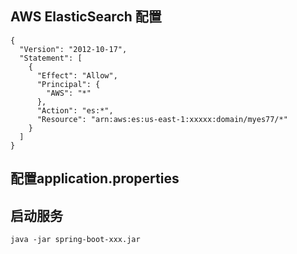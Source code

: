## AWS ElasticSearch 配置
```
{
  "Version": "2012-10-17",
  "Statement": [
    {
      "Effect": "Allow",
      "Principal": {
        "AWS": "*"
      },
      "Action": "es:*",
      "Resource": "arn:aws:es:us-east-1:xxxxx:domain/myes77/*"
    }
  ]
}
```
## 配置application.properties 
## 启动服务
```aidl
java -jar spring-boot-xxx.jar
```